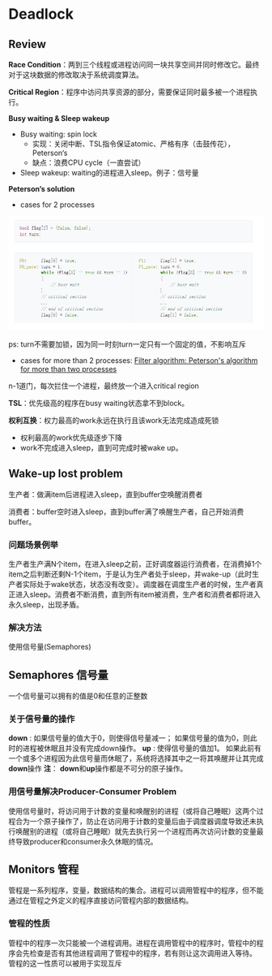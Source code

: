 # Deadlock

## Review

**Race Condition**：两到三个线程或进程访问同一块共享空间并同时修改它。最终对于这块数据的修改取决于系统调度算法。

**Critical Region**：程序中访问共享资源的部分，需要保证同时最多被一个进程执行。

**Busy waiting & Sleep wakeup**

* Busy waiting: spin lock
  * 实现：关闭中断、TSL指令保证atomic、严格有序（击鼓传花），Peterson‘s
  * 缺点：浪费CPU cycle（一直尝试）
* Sleep wakeup: waiting的进程进入sleep。例子：信号量

**Peterson’s solution**

* cases for 2 processes

![fig1](fig1.png)

ps: turn不需要加锁，因为同一时刻turn一定只有一个固定的值，不影响互斥

* cases for more than 2 processes: [Filter algorithm: Peterson's algorithm for more than two processes](https://en.wikipedia.org/wiki/Peterson%27s_algorithm#cite_note-Silberschatz.p194-3)

n-1道门，每次拦住一个进程，最终放一个进入critical region

**TSL**：优先级高的程序在busy waiting状态拿不到block。

**权利互换**：权力最高的work永远在执行且该work无法完成造成死锁

* 权利最高的work优先级逐步下降
* work不完成进入sleep，直到可完成时被wake up。

 ## Wake-up lost problem

生产者：做满item后进程进入sleep，直到buffer空唤醒消费者

消费者：buffer空时进入sleep，直到buffer满了唤醒生产者，自己开始消费buffer。

### 问题场景例举

生产者生产满N个item，在进入sleep之前，正好调度器运行消费者，在消费掉1个item之后判断还剩N-1个item，于是认为生产者处于sleep，并wake-up（此时生产者实际处于wake状态，状态没有改变）。调度器在调度生产者的时候，生产者真正进入sleep。消费者不断消费，直到所有item被消费，生产者和消费者都将进入永久sleep，出现矛盾。

### 解决方法

使用信号量(Semaphores)

 ## Semaphores 信号量

一个信号量可以拥有的值是$0$和任意的正整数

### **关于信号量的操作**

**down** : 如果信号量的值大于0，则使得信号量减一； 如果信号量的值为0，则此时的进程被休眠且并没有完成down操作。
**up** : 使得信号量的值加1。 如果此前有一个或多个进程因为此信号量而休眠了，系统将选择其中之一将其唤醒并让其完成**down**操作
**注**： **down**和**up**操作都是不可分的原子操作。

### **用信号量解决Producer-Consumer Problem**

使用信号量时，将访问用于计数的变量和唤醒别的进程（或将自己睡眠）这两个过程合为一个原子操作了，防止在访问用于计数的变量后由于调度器调度导致还未执行唤醒别的进程（或将自己睡眠）就先去执行另一个进程而再次访问计数的变量最终导致producer和consumer永久休眠的情况。

## Monitors 管程

管程是一系列程序，变量，数据结构的集合。进程可以调用管程中的程序，但不能通过在管程之外定义的程序直接访问管程内部的数据结构。

### 管程的性质

管程中的程序一次只能被一个进程调用。进程在调用管程中的程序时，管程中的程序会先检查是否有其他进程调用了管程中的程序，若有则让这次调用进入等待。
管程的这一性质可以被用于实现互斥